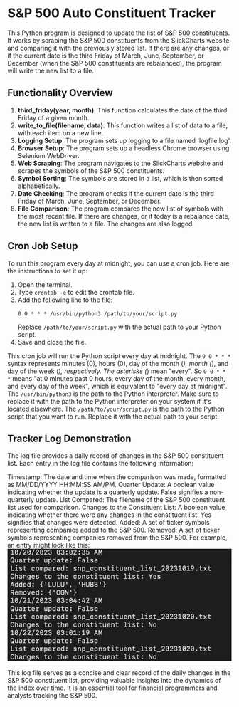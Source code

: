 # S&P 500 Auto Constituent Tracker 

This Python program is designed to update the list of S&P 500 constituents. It works by scraping the S&P 500 constituents from the SlickCharts website and comparing it with the previously stored list. If there are any changes, or if the current date is the third Friday of March, June, September, or December (when the S&P 500 constituents are rebalanced), the program will write the new list to a file.

## Functionality Overview

1. **third_friday(year, month)**: This function calculates the date of the third Friday of a given month.
2. **write_to_file(filename, data)**: This function writes a list of data to a file, with each item on a new line.
3. **Logging Setup**: The program sets up logging to a file named 'logfile.log'.
4. **Browser Setup**: The program sets up a headless Chrome browser using Selenium WebDriver.
5. **Web Scraping**: The program navigates to the SlickCharts website and scrapes the symbols of the S&P 500 constituents.
6. **Symbol Sorting**: The symbols are stored in a list, which is then sorted alphabetically.
7. **Date Checking**: The program checks if the current date is the third Friday of March, June, September, or December.
8. **File Comparison**: The program compares the new list of symbols with the most recent file. If there are changes, or if today is a rebalance date, the new list is written to a file. The changes are also logged.

## Cron Job Setup

To run this program every day at midnight, you can use a cron job. Here are the instructions to set it up:

1. Open the terminal.
2. Type `crontab -e` to edit the crontab file.
3. Add the following line to the file:
   ```
   0 0 * * * /usr/bin/python3 /path/to/your/script.py
   ```
   Replace `/path/to/your/script.py` with the actual path to your Python script.
4. Save and close the file.

This cron job will run the Python script every day at midnight. The `0 0 * * *` syntax represents minutes (0), hours (0), day of the month (*), month (*), and day of the week (*), respectively. The asterisks (*) mean "every". So `0 0 * * *` means "at 0 minutes past 0 hours, every day of the month, every month, and every day of the week", which is equivalent to "every day at midnight". The `/usr/bin/python3` is the path to the Python interpreter. Make sure to replace it with the path to the Python interpreter on your system if it's located elsewhere. The `/path/to/your/script.py` is the path to the Python script that you want to run. Replace it with the actual path to your script. 

## Tracker Log Demonstration
The log file provides a daily record of changes in the S&P 500 constituent list. Each entry in the log file contains the following information:

Timestamp: The date and time when the comparison was made, formatted as MM/DD/YYYY HH:MM:SS AM/PM.
Quarter Update: A boolean value indicating whether the update is a quarterly update. False signifies a non-quarterly update.
List Compared: The filename of the S&P 500 constituent list used for comparison.
Changes to the Constituent List: A boolean value indicating whether there were any changes in the constituent list. Yes signifies that changes were detected.
Added: A set of ticker symbols representing companies added to the S&P 500.
Removed: A set of ticker symbols representing companies removed from the S&P 500.
For example, an entry might look like this:
![log_demonstration](https://github.com/lauchunhin/AutoTracker-snp500/blob/main/cron_log.png)


This log file serves as a concise and clear record of the daily changes in the S&P 500 constituent list, providing valuable insights into the dynamics of the index over time. It is an essential tool for financial programmers and analysts tracking the S&P 500.
